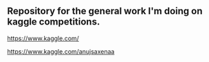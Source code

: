 Repository for the general work I'm doing on kaggle competitions.
-

https://www.kaggle.com/

https://www.kaggle.com/anujsaxenaa
